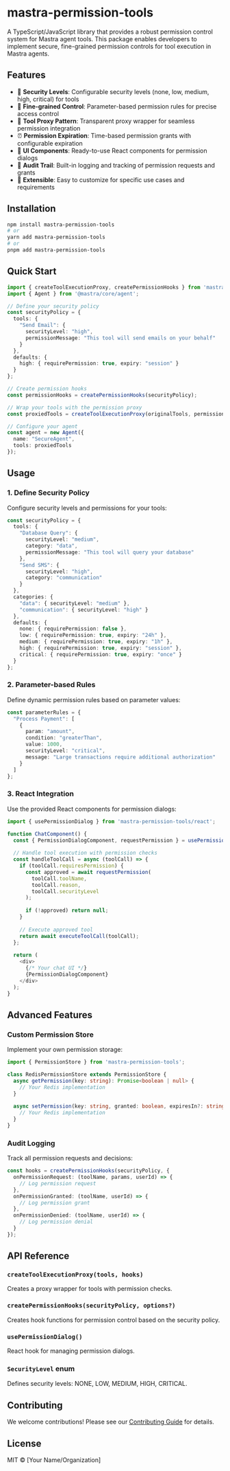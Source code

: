 # mastra-permission-tools

A TypeScript/JavaScript library that provides a robust permission control system for Mastra agent tools. This package enables developers to implement secure, fine-grained permission controls for tool execution in Mastra agents.

## Features

- 🔐 **Security Levels**: Configurable security levels (none, low, medium, high, critical) for tools
- 🎯 **Fine-grained Control**: Parameter-based permission rules for precise access control
- 🔄 **Tool Proxy Pattern**: Transparent proxy wrapper for seamless permission integration
- ⏰ **Permission Expiration**: Time-based permission grants with configurable expiration
- 🎨 **UI Components**: Ready-to-use React components for permission dialogs
- 📝 **Audit Trail**: Built-in logging and tracking of permission requests and grants
- 🔧 **Extensible**: Easy to customize for specific use cases and requirements

## Installation

```bash
npm install mastra-permission-tools
# or
yarn add mastra-permission-tools
# or
pnpm add mastra-permission-tools
```

## Quick Start

```typescript
import { createToolExecutionProxy, createPermissionHooks } from 'mastra-permission-tools';
import { Agent } from '@mastra/core/agent';

// Define your security policy
const securityPolicy = {
  tools: {
    "Send Email": {
      securityLevel: "high",
      permissionMessage: "This tool will send emails on your behalf"
    }
  },
  defaults: {
    high: { requirePermission: true, expiry: "session" }
  }
};

// Create permission hooks
const permissionHooks = createPermissionHooks(securityPolicy);

// Wrap your tools with the permission proxy
const proxiedTools = createToolExecutionProxy(originalTools, permissionHooks);

// Configure your agent
const agent = new Agent({
  name: "SecureAgent",
  tools: proxiedTools
});
```

## Usage

### 1. Define Security Policy

Configure security levels and permissions for your tools:

```typescript
const securityPolicy = {
  tools: {
    "Database Query": {
      securityLevel: "medium",
      category: "data",
      permissionMessage: "This tool will query your database"
    },
    "Send SMS": {
      securityLevel: "high",
      category: "communication"
    }
  },
  categories: {
    "data": { securityLevel: "medium" },
    "communication": { securityLevel: "high" }
  },
  defaults: {
    none: { requirePermission: false },
    low: { requirePermission: true, expiry: "24h" },
    medium: { requirePermission: true, expiry: "1h" },
    high: { requirePermission: true, expiry: "session" },
    critical: { requirePermission: true, expiry: "once" }
  }
};
```

### 2. Parameter-based Rules

Define dynamic permission rules based on parameter values:

```typescript
const parameterRules = {
  "Process Payment": [
    {
      param: "amount",
      condition: "greaterThan",
      value: 1000,
      securityLevel: "critical",
      message: "Large transactions require additional authorization"
    }
  ]
};
```

### 3. React Integration

Use the provided React components for permission dialogs:

```typescript
import { usePermissionDialog } from 'mastra-permission-tools/react';

function ChatComponent() {
  const { PermissionDialogComponent, requestPermission } = usePermissionDialog();
  
  // Handle tool execution with permission checks
  const handleToolCall = async (toolCall) => {
    if (toolCall.requiresPermission) {
      const approved = await requestPermission(
        toolCall.toolName,
        toolCall.reason,
        toolCall.securityLevel
      );
      
      if (!approved) return null;
    }
    
    // Execute approved tool
    return await executeToolCall(toolCall);
  };
  
  return (
    <div>
      {/* Your chat UI */}
      {PermissionDialogComponent}
    </div>
  );
}
```

## Advanced Features

### Custom Permission Store

Implement your own permission storage:

```typescript
import { PermissionStore } from 'mastra-permission-tools';

class RedisPermissionStore extends PermissionStore {
  async getPermission(key: string): Promise<boolean | null> {
    // Your Redis implementation
  }
  
  async setPermission(key: string, granted: boolean, expiresIn?: string): Promise<void> {
    // Your Redis implementation
  }
}
```

### Audit Logging

Track all permission requests and decisions:

```typescript
const hooks = createPermissionHooks(securityPolicy, {
  onPermissionRequest: (toolName, params, userId) => {
    // Log permission request
  },
  onPermissionGranted: (toolName, userId) => {
    // Log permission grant
  },
  onPermissionDenied: (toolName, userId) => {
    // Log permission denial
  }
});
```

## API Reference

### `createToolExecutionProxy(tools, hooks)`
Creates a proxy wrapper for tools with permission checks.

### `createPermissionHooks(securityPolicy, options?)`
Creates hook functions for permission control based on the security policy.

### `usePermissionDialog()`
React hook for managing permission dialogs.

### `SecurityLevel` enum
Defines security levels: NONE, LOW, MEDIUM, HIGH, CRITICAL.

## Contributing

We welcome contributions! Please see our [Contributing Guide](CONTRIBUTING.md) for details.

## License

MIT © [Your Name/Organization]